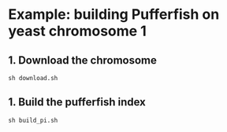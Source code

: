 # Example: building Pufferfish on yeast chromosome 1

## 1. Download the chromosome
    sh download.sh

## 1. Build the pufferfish index
    sh build_pi.sh
